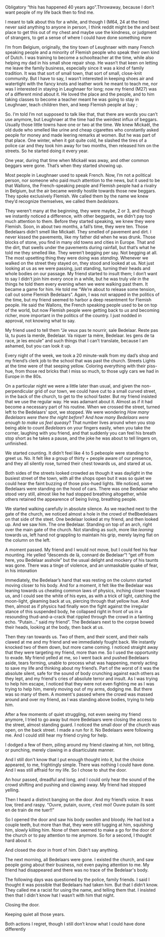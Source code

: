 Obligatory “this has happened 40 years ago”.Throwaway, because I don’t want people of my life back then to find me.

I meant to talk about this for a while, and though I (M64, 24 at the time) never said anything to anyone in person, I think reddit might be the and best place to get this out of my chest and maybe use the kindness, or judgment of strangers, to get a sense of where I could have done something more

I’m from Belgium, originally, the tiny town of Leughnaer with many French speaking people and a minority of Flemish people who speak their own kind of Dutch. I was training to become a schoolteacher at the time, while also helping my dad in his small shoe repair shop. He wasn’t that keen on letting me leave the family business, especially since it was a kind of family tradition. It was that sort of small town, that sort of small, close-knit community. But I have to say, I wasn’t interested in keeping shoes air and watertight with the fancy knots and leather work he meant to teach me, nor was I interested in staying in Leughnaer for long; now my friend (M27) was of a different mind about it. He loved the place and the people, and to him taking classes to become a teacher meant he was going to stay in Leughnaer, teach children then, and keep Flemish people at bay ;

So. I’m told I’m not supposed to talk like that, that there are words you can’t use  anymore, but Leughnaer at the time had the weirdest influx of beggars. Usually those little towns have one or two at the time. We knew Mickaêl, the old dude who smelled like urine and cheap cigarettes who constantly asked people for money and made leering remarks at women. But he was part of that place. One winter, when it got quite cold, he slashed the tires of a police car and they took him away for two months, then released him on the streets. So he started doing it every year.

One year, during that time when Mickaël was away, and other common beggars were gone. That’s when they started showing up.

Most people in Leughnaer used to speak French. Now, I’m not a political person, nor someone who paid much attention to the news, but it used to be that Wallons, the French-speaking people and Flemish people had a rivalry in Belgium, but the air became weirdly hostile towards those new beggars. They spoke exclusively Flemish. We called them by the name we knew they’d recognize themselves, we called them *bedelaars*.

They weren’t many at the beginning, they were maybe, 2 or 3, and though we instantly noticed a difference, with other beggards, we didn’t pay too much attention to them. Before they started speaking, we knew they were Flemish. Soon, in about two months, a fall’s time, they were ten.   Those Bedelaars didn’t smell like Mickaël. They smelled of pavement and dirt. I never kissed the pavements, like my father did when he was drunk. Those blocks of stone, you find in many old towns and cities in Europe. That and the dirt, that swells under the pavements during rainfall, but that’s what he told me they smelled like. They weren’t begging per say. Not begging at all. The most upsetting thing they were doing was *standing*. Whenever we walked on the street they stayed on, they stood and looked at us. Not just looking at us as we were passing, just standing, turning their heads and whole bodies on our passage. My friend started to insult them; I don’t want to say I didn’t join him every once in a while, but he was truly *vile* in the things he told them every evening when we were walking past them. It became a game for him. He told me “We’re about to release some tension, call out some Flemish Bedelaars”. Again, I was not wrapped in the politics of the time, but my friend seemed to harbor a deep resentment for Flemish people. He said the Wallons, the French speaking people used to be on top of the world, but now Flemish people were getting back to *us* and becoming richer, more important in the politics of the country. I just nodded in approval, not knowing what to say.

My friend used to tell them “Je veux pas te nourrir, sale Bedelaar. Reste pas là, tu pues la merde, Bedelaar. Va niquer ta mère, Bedelaar. les gens de ta race, je les encule” and such things that I can’t translate, because I am ashamed, but you can look it up.

Every night of the week, we took a 20 minute-walk from my dad’s shop and my friend’s clerk job to the school that was past the church. Streets Lights at the time were of that seeping yellow. Coloring everything with their piss-hue, from those red bricks that I miss so much, to those ugly cars we had in Europe in the 80s.

On a particular night we were a little later than usual, and given the non-perpendicular grid of our town, we could have cut to a small curved street, in the back of the church, to get to the school faster. But my friend insisted that we use the regular way. He was adamant about it. Almost as if it had become a necessary part of his routine. When we crossed the street, turned left to the Bedelaars’ spot, we stopped. We were wondering *How many Bedelaars were there the night before*? A*nd how many Bedelaars were enough to make us feel queasy*? That number lives around when you stop being able to count *Bedelaars* on your fingers easily, when you take the corner, laughing with you friend, and that suddenly you can feel his breath stop short as he takes a pause, and the joke he was about to tell lingers on, unfinished.

We started counting. It didn’t feel like 4 to 5 pebeople were standing to greet us. No. It felt like a group of thirty + people aware of our presence, and they all silently rose, turned their chest towards us, and stared at us.

Both sides of the streets looked crowded as though it was daylight in the busiest street of the town, with all the shops open but it was so quiet we could hear the faint buzzing of those piss-hued lights. We noticed, some Bedelaars were standing on the hood of cars. There was one Bedelaar who stood very still, almost like he had stopped breathing altogether, while others retained the appearence of being living, breathing people.

We started walking carefully in absolute silence. As we reached next to the gate of the church, we noticed almost a hole in the crowd of theBbedelaars on that side of the steet. One bedelaar looked at my friend, and then looked up. And we saw him. The one Bedelaar. Standing on top of an arch, right over the main gate of the church. Not standing as such, more like *leaning* towards us, left hand not grappling to maintain his grip, merely laying flat on the column on the left.

A moment passed. My friend and I would not move, but I could feel his fear mounting. He yelled “descends de là, connard de Bedelaar”! “get off from here, you Bedelaar asshole” but the usual delight and mockery of his taunts was gone. There was a tinge of violence, and an unmaskable quake of fear, in his intonation

Immediately, the Bedelaar’s hand that was resting on the column started moving closer to his body. And for a moment, it felt like the Bedelaar was leaning towards us cheating common laws of physics, inching closer toward us, and I could see the white of his eyes, as with a trick of light, catching the moon-light, gleaming back at us, piercing through that yellow hue. And then, almost as if physics had finally won the fight against the irregular stance of this suspended body, he collapsed right in front of us in a resounding thud-and-a-crack that rippled through the crowd in a fainting echo. “Putain…” said my friend”. The Bedelaars next to the corpse bowed their heads, looking at the body, then back at us.

Then they ran towards us. Two of them, and their scent, and their nails clawed at me and my friend and we immediately fought back. We instantly knocked two of them down, but more came coming. I noticed straight away that they were targeting my friend, more than me. So I used the opportunity to evade. My friend yelled at me, so I went back and pushed Bedelaars aside, tears forming, unable to process what was happening, merely acting to save my life and thinking about my friend’s. Part of the worst of it was the absolute silent, safe for the sound of body crunching against each others as they lept,  and my friend's cries of absolute terror and insult. As I was trying to help him escape, I noticed that they were not even fighting me as I was trying to help him, merely moving out of my arms, dodging me. But there was so many of them. A moment's passed where the crowd was massed around and over my friend, as I was standing above bodies, trying to help him.

After a few moments of quiet struggling, not even seeing my friend anymore, I tried to go away but more Bedelaars were closing the access to the street, almost standing guard. I noticed the small door of the church was open, on the back street. I made a run for it. No Bedelaars were following me. And I could still hear my friend crying for help.

I dodged a few of them, piling around my friend clawing at him, not biting, or punching, merely clawing in a disarticulate manner.

And I still don't know that I put enough thought into it, but the choice appeared, to me, frightingly simple. There was nothing I could have done. And I was still affraid for my life. So I chose to shut the door.

An hour passed, dreadful and long, and I could only hear the sound of the crowd shifting and pushing and clawing away. My friend had stopped yelling.

Then I heard a distinct banging on the door. And my friend’s voice. It was low, tired and raspy. “Ouvre, putain, ouvre, c’est moi! Ouvre putain ils sont en de train de me tuer!!”

So I opened the door and saw his body swollen and bloody.  He had lost a couple teeth, but more than that, they were still tugging at him, squishing him, slowly killing him. None of them seemed to make a go for the door of the church or to pay attention to me anymore. So for a second, I thought hard about it.

And closed the door in front of him. Didn't say anything.

The next morning, all Bedelaars were gone. I existed the church, and saw people going about their business, not even paying attention to me. My friend had disappeared and there was no trace of the Bedelaar's body.

The following days was questioned by the police, family friends. I said I thought it was possible that Bedelaars had taken him. But that I didn’t know. They called me a racist for using the name, and telling them that. I insisted then that I didn't know hat I wasn’t with him that night.

Closing the door.

Keeping quiet all those years.

Both actions I regret, though I still don’t know what I could have done differently